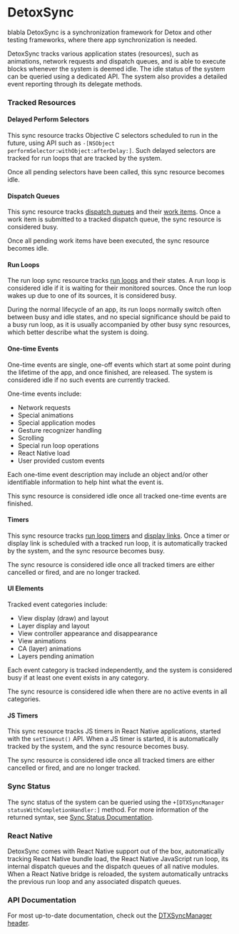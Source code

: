 # DetoxSync
blabla
DetoxSync is a synchronization framework for Detox and other testing frameworks, where there app synchronization is needed. 

DetoxSync tracks various application states (resources), such as animations, network requests and dispatch queues, and is able to execute blocks whenever the system is deemed idle. The idle status of the system can be queried using a dedicated API. The system also provides a detailed event reporting through its delegate methods.

### Tracked Resources

#### Delayed Perform Selectors

This sync resource tracks Objective C selectors scheduled to run in the future, using API such as `-[NSObject performSelector:withObject:afterDelay:]`. Such delayed selectors are tracked for run loops that are tracked by the system.

Once all pending selectors have been called, this sync resource becomes idle.

#### Dispatch Queues

This sync resource tracks [dispatch queues](https://developer.apple.com/documentation/dispatch/dispatch_queue?language=objc) and their [work items](https://developer.apple.com/documentation/dispatch/dispatch_work_item?language=objc). Once a work item is submitted to a tracked dispatch queue, the sync resource is considered busy.

Once all pending work items have been executed, the sync resource becomes idle.

#### Run Loops

The run loop sync resource tracks [run loops](https://developer.apple.com/documentation/foundation/nsrunloop) and their states. A run loop is considered idle if it is waiting for their monitored sources. Once the run loop wakes up due to one of its sources, it is considered busy.

During the normal lifecycle of an app, its run loops normally switch often between busy and idle states, and no special significance should be paid to a busy run loop, as it is usually accompanied by other busy sync resources, which better describe what the system is doing.

#### One-time Events

One-time events are single, one-off events which start at some point during the lifetime of the app, and once finished, are released. The system is considered idle if no such events are currently tracked.

One-time events include:

- Network requests
- Special animations
- Special application modes
- Gesture recognizer handling
- Scrolling
- Special run loop operations
- React Native load
- User provided custom events

Each one-time event description may include an object and/or other identifiable information to help hint what the event is.

This sync resource is considered idle once all tracked one-time events are finished.

#### Timers

This sync resource tracks [run loop timers](https://developer.apple.com/documentation/foundation/nstimer) and [display links](https://developer.apple.com/documentation/quartzcore/cadisplaylink). Once a timer or display link is scheduled with a tracked run loop, it is automatically tracked by the system, and the sync resource becomes busy.

The sync resource is considered idle once all tracked timers are either cancelled or fired, and are no longer tracked.

#### UI Elements

Tracked event categories include:

- View display (draw) and layout
- Layer display and layout
- View controller appearance and disappearance
- View animations
- CA (layer) animations
- Layers pending animation

Each event category is tracked independently, and the system is considered busy if at least one event exists in any category.

The sync resource is considered idle when there are no active events in all categories.

#### JS Timers

This sync resource tracks JS timers in React Native applications, started with the `setTimeout()` API. When a JS timer is started, it is automatically tracked by the system, and the sync resource becomes busy.

The sync resource is considered idle once all tracked timers are either cancelled or fired, and are no longer tracked.

### Sync Status

The sync status of the system can be queried using the `+[DTXSyncManager statusWithCompletionHandler:]` method. For more information of the returned syntax, see [Sync Status Documentation](StatusDocumentation.md).

### React Native

DetoxSync comes with React Native support out of the box, automatically tracking React Native bundle load, the React Native JavaScript run loop, its internal dispatch queues and the dispatch queues of all native modules. When a React Native bridge is reloaded, the system automatically untracks the previous run loop and any associated dispatch queues.

### API Documentation

For most up-to-date documentation, check out the [DTXSyncManager header](https://github.com/wix/DetoxSync/blob/master/DetoxSync/DetoxSync/SyncManager/DTXSyncManager.h).
